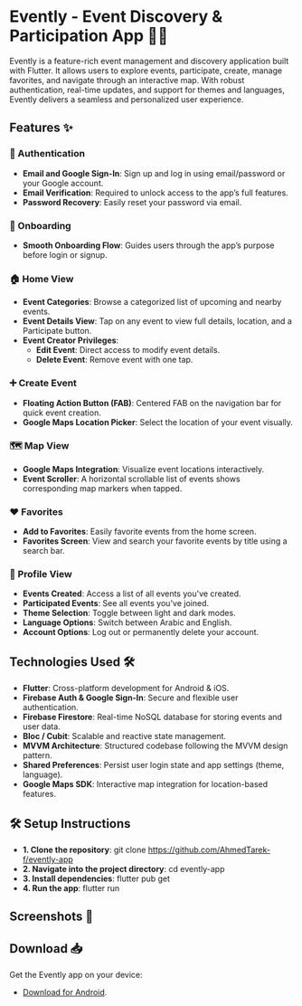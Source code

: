 # Evently - Event Discovery & Participation App 📅🎉

Evently is a feature-rich event management and discovery application built with Flutter. It allows users to explore events, participate, create, manage favorites, and navigate through an interactive map. With robust authentication, real-time updates, and support for themes and languages, Evently delivers a seamless and personalized user experience.

## Features ✨

### 🔐 Authentication  

- **Email and Google Sign-In**: Sign up and log in using email/password or your Google account.  
- **Email Verification**: Required to unlock access to the app’s full features.
- **Password Recovery**: Easily reset your password via email.

### 🚀 Onboarding

- **Smooth Onboarding Flow**: Guides users through the app’s purpose before login or signup.

### 🏠 Home View

- **Event Categories**: Browse a categorized list of upcoming and nearby events.  
- **Event Details View**: Tap on any event to view full details, location, and a Participate button.
- **Event Creator Privileges**:
  - **Edit Event**: Direct access to modify event details.
  - **Delete Event**: Remove event with one tap.

### ➕ Create Event

- **Floating Action Button (FAB)**: Centered FAB on the navigation bar for quick event creation.
- **Google Maps Location Picker**: Select the location of your event visually.   

### 🗺️ Map View  

- **Google Maps Integration**: Visualize event locations interactively.
- **Event Scroller**: A horizontal scrollable list of events shows corresponding map markers when tapped.

### ❤️ Favorites 

- **Add to Favorites**: Easily favorite events from the home screen.
- **Favorites Screen**: View and search your favorite events by title using a search bar.

### 👤 Profile View

- **Events Created**: Access a list of all events you've created.
- **Participated Events**: See all events you've joined.
- **Theme Selection**: Toggle between light and dark modes.
- **Language Options**: Switch between Arabic and English.
- **Account Options**: Log out or permanently delete your account.

## Technologies Used 🛠️

- **Flutter**: Cross-platform development for Android & iOS.
- **Firebase Auth & Google Sign-In**: Secure and flexible user authentication.
- **Firebase Firestore**: Real-time NoSQL database for storing events and user data.
- **Bloc / Cubit**: Scalable and reactive state management.
- **MVVM Architecture**: Structured codebase following the MVVM design pattern.
- **Shared Preferences**: Persist user login state and app settings (theme, language).
- **Google Maps SDK**: Interactive map integration for location-based features.

## 🛠️ Setup Instructions

- **1. Clone the repository**: git clone https://github.com/AhmedTarek-f/evently-app
- **2. Navigate into the project directory**: cd evently-app
- **3. Install dependencies**: flutter pub get
- **4. Run the app**: flutter run

## Screenshots 📸


## Download 📥

Get the Evently app on your device:

- [Download for Android](https://drive.google.com/file/d/1teQheoAcV_tRLUdSiLVZixb93aiJyu55/view?usp=drive_link).
